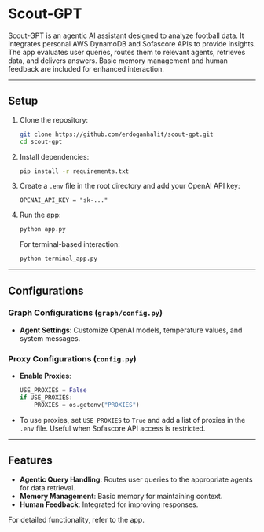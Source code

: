 
# Scout-GPT

Scout-GPT is an agentic AI assistant designed to analyze football data. It integrates personal AWS DynamoDB and Sofascore APIs to provide insights. The app evaluates user queries, routes them to relevant agents, retrieves data, and delivers answers. Basic memory management and human feedback are included for enhanced interaction.

---

## Setup

1. Clone the repository:
   ```bash
   git clone https://github.com/erdoganhalit/scout-gpt.git
   cd scout-gpt
   ```
2. Install dependencies:
   ```bash
   pip install -r requirements.txt
   ```
3. Create a `.env` file in the root directory and add your OpenAI API key:
   ```
   OPENAI_API_KEY = "sk-..."
   ```
4. Run the app:
   ```bash
   python app.py
   ```
   For terminal-based interaction:
   ```bash
   python terminal_app.py
   ```

---

## Configurations

### Graph Configurations (`graph/config.py`)
- **Agent Settings**: Customize OpenAI models, temperature values, and system messages.
  
### Proxy Configurations (`config.py`)
- **Enable Proxies**:
  ```python
  USE_PROXIES = False
  if USE_PROXIES:
      PROXIES = os.getenv("PROXIES")
  ```
- To use proxies, set `USE_PROXIES` to `True` and add a list of proxies in the `.env` file. Useful when Sofascore API access is restricted.

---

## Features
- **Agentic Query Handling**: Routes user queries to the appropriate agents for data retrieval.
- **Memory Management**: Basic memory for maintaining context.
- **Human Feedback**: Integrated for improving responses.

For detailed functionality, refer to the app.
